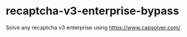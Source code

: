 # recaptcha-v3-enterprise-bypass
Solve any recaptcha v3 enterprise using https://www.capsolver.com/



                                                                                                                            